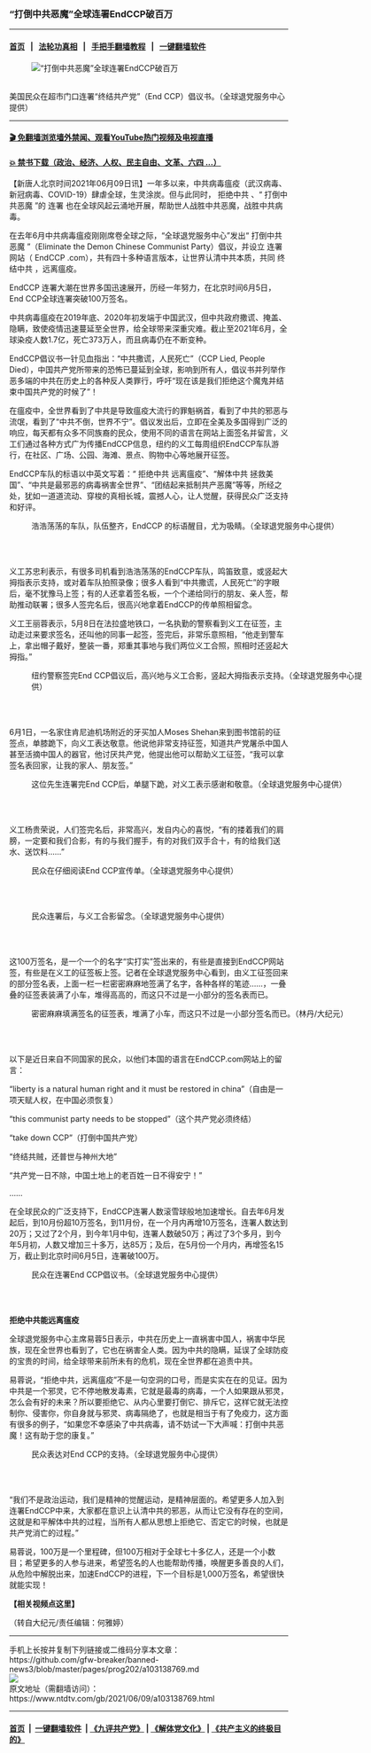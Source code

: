 ### “打倒中共恶魔”全球连署EndCCP破百万
------------------------

#### [首页](https://github.com/gfw-breaker/banned-news3/blob/master/README.md) &nbsp;&nbsp;|&nbsp;&nbsp; [法轮功真相](https://github.com/begood0513/basic/blob/master/README.md)  &nbsp;&nbsp;|&nbsp;&nbsp; [手把手翻墙教程](https://github.com/gfw-breaker/guides/wiki)  &nbsp;&nbsp;|&nbsp;&nbsp; [一键翻墙软件](https://github.com/gfw-breaker/nogfw/blob/master/README.md)  



<div><div class="featured_image">
 <figure>
  <img alt="“打倒中共恶魔”全球连署EndCCP破百万" src="https://i.ntdtv.com/assets/uploads/2021/06/qian-shu-id13006733-149772-450x352-800x450.jpg"/>
 </figure><br/>
 <span class="caption">
  美国民众在超市门口连署“终结共产党”（End CCP）倡议书。（全球退党服务中心提供）
 </span>
</div>
</div><hr/>

#### [ 🎬  免翻墙浏览墙外禁闻、观看YouTube热门视频及电视直播](https://github.com/gfw-breaker/HelloWorld)

#### [ 💥  禁书下载（政治、经济、人权、民主自由、文革、六四 ...）](https://github.com/gfw-breaker/books/blob/master/README.md)

<div><div class="post_content" itemprop="articleBody">
 <p>
  【新唐人北京时间2021年06月09日讯】一年多以来，中共病毒瘟疫（武汉病毒、新冠病毒、COVID-19）肆虐全球，生灵涂炭。但与此同时，
  <ok href="https://www.ntdtv.com/gb/拒绝中共.htm">
   拒绝中共
  </ok>
  、“
  <ok href="https://www.ntdtv.com/gb/打倒中共恶魔.htm">
   打倒中共恶魔
  </ok>
  ”的
  <ok href="https://www.ntdtv.com/gb/连署.htm">
   连署
  </ok>
  也在全球风起云涌地开展，帮助世人战胜中共恶魔，战胜中共病毒。
 </p>
 <p>
  在去年6月中共病毒瘟疫刚刚席卷全球之际，“全球退党服务中心”发出“
  <ok href="https://www.ntdtv.com/gb/打倒中共恶魔.htm">
   打倒中共恶魔
  </ok>
  ”（Eliminate the Demon Chinese Communist Party）倡议，并设立
  <ok href="https://www.ntdtv.com/gb/连署.htm">
   连署
  </ok>
  网站（
  <ok href="https://www.ntdtv.com/gb/endccp.htm">
   EndCCP
  </ok>
  .com），共有四十多种语言版本，让世界认清中共本质，共同
  <ok href="https://www.ntdtv.com/gb/终结中共.htm">
   终结中共
  </ok>
  ，远离瘟疫。
 </p>
 <p>
  <ok href="https://www.ntdtv.com/gb/endccp.htm">
   EndCCP
  </ok>
  连署大潮在世界多国迅速展开，历经一年努力，在北京时间6月5日，End CCP全球连署突破100万签名。
 </p>
 <p>
  中共病毒瘟疫在2019年底、2020年初发端于中国武汉，但中共政府撒谎、掩盖、隐瞒，致使疫情迅速蔓延至全世界，给全球带来深重灾难。截止至2021年6月，全球染疫人数1.7亿，死亡373万人，而且病毒仍在不断变种。
 </p>
 <p>
  EndCCP倡议书一针见血指出：“中共撒谎，人民死亡”（CCP Lied, People Died），中国共产党所带来的恐怖已蔓延到全球，影响到所有人，倡议书并列举作恶多端的中共在历史上的各种反人类罪行，呼吁“现在该是我们拒绝这个魔鬼并结束中国共产党的时候了”！
 </p>
 <p>
  在瘟疫中，全世界看到了中共是导致瘟疫大流行的罪魁祸首，看到了中共的邪恶与流氓，看到了“中共不倒，世界不宁”。倡议发出后，立即在全美及多国得到广泛的响应，每天都有众多不同族裔的民众，使用不同的语言在网站上面签名并留言，义工们通过各种方式广为传播EndCCP信息，纽约的义工每周组织EndCCP车队游行，在社区、广场、公园、海滩、景点、购物中心等地展开征签。
 </p>
 <p>
  EndCCP车队的标语以中英文写着：“
  <ok href="https://www.ntdtv.com/gb/拒绝中共.htm">
   拒绝中共
  </ok>
  远离瘟疫”、“解体中共 拯救美国”、“中共是最邪恶的病毒祸害全世界”、“团结起来抵制共产恶魔”等等，所经之处，犹如一道道流动、穿梭的真相长城，震撼人心，让人觉醒，获得民众广泛支持和好评。
 </p>
 <figure class="wp-caption aligncenter" id="attachment_103138828" style="width: 600px">
  <img alt="" class="size-medium wp-image-103138828" src="https://i.ntdtv.com/assets/uploads/2021/06/che-dui-id13006737-149781-450x326-1-600x435.jpg">
   <br/><figcaption class="wp-caption-text">
    浩浩荡荡的车队，队伍整齐，EndCCP 的标语醒目，尤为吸睛。（全球退党服务中心提供）
   </figcaption><br/>
  </img>
 </figure><br/>
 <p>
  义工苏忠利表示，有很多司机看到浩浩荡荡的EndCCP车队，鸣笛致意，或竖起大拇指表示支持，或对着车队拍照录像；很多人看到“中共撒谎，人民死亡”的字眼后，毫不犹豫马上签；有的人还拿着签名板，一个个递给同行的朋友、亲人签，帮助推动联署；很多人签完名后，很高兴地拿着EndCCP的传单照相留念。
 </p>
 <p>
  义工王丽蓉表示，5月8日在法拉盛地铁口，一名执勤的警察看到义工在征签，主动走过来要求签名，还叫他的同事一起签，签完后，非常乐意照相，“他走到警车上，拿出帽子戴好，整装一番，郑重其事地与我们两位义工合照，照相时还竖起大拇指。”
 </p>
 <figure class="wp-caption aligncenter" id="attachment_103138772" style="width: 600px">
  <img alt="" class="size-medium wp-image-103138772" src="https://i.ntdtv.com/assets/uploads/2021/06/3b2c95e957b703f0a11bf05e9427adb5-600x433.jpg">
   <br/><figcaption class="wp-caption-text">
    纽约警察签完End CCP倡议后，高兴地与义工合影，竖起大拇指表示支持。（全球退党服务中心提供）
   </figcaption><br/>
  </img>
 </figure><br/>
 <p>
  6月1日，一名家住肯尼迪机场附近的牙买加人Moses Shehan来到图书馆前的征签点，单膝跪下，向义工表达敬意。他说他非常支持征签，知道共产党屠杀中国人甚至活摘中国人的器官，他讨厌共产党，他提出他可以帮助义工征签，“我可以拿签名表回家，让我的家人、朋友签。”
 </p>
 <figure class="wp-caption aligncenter" id="attachment_103138775" style="width: 576px">
  <img alt="" class="size-full wp-image-103138775" src="https://i.ntdtv.com/assets/uploads/2021/06/f541fd85b78addfc115e2ca28d14259b.jpg"/>
  <br/><figcaption class="wp-caption-text">
   这位先生连署完End CCP后，单腿下跪，对义工表示感谢和敬意。（全球退党服务中心提供）
  </figcaption><br/>
 </figure><br/>
 <p>
  义工杨贵荣说，人们签完名后，非常高兴，发自内心的喜悦，“有的搂着我们的肩膀，一定要和我们合影，有的与我们握手，有的对我们双手合十，有的给我们送水、送饮料……”
 </p>
 <figure class="wp-caption aligncenter" id="attachment_103138778" style="width: 600px">
  <img alt="" class="size-medium wp-image-103138778" src="https://i.ntdtv.com/assets/uploads/2021/06/cff3d2c95773677ad411ec5556f493f9-600x468.jpg"/>
  <br/><figcaption class="wp-caption-text">
   民众在仔细阅读End CCP宣传单。（全球退党服务中心提供）
  </figcaption><br/>
 </figure><br/>
 <figure class="wp-caption aligncenter" id="attachment_103138776" style="width: 600px">
  <img alt="" class="size-medium wp-image-103138776" src="https://i.ntdtv.com/assets/uploads/2021/06/21ae82ee52f3137b9f5c777118002348-600x450.jpg"/>
  <br/><figcaption class="wp-caption-text">
   民众连署后，与义工合影留念。（全球退党服务中心提供）
  </figcaption><br/>
 </figure><br/>
 <p>
  这100万签名，是一个一个的名字“实打实”签出来的，有些是直接到EndCCP网站签，有些是在义工的征签板上签。记者在全球退党服务中心看到，由义工征签回来的部分签名表，上面一栏一栏密密麻麻地签满了名字，各种各样的笔迹……，一叠叠的征签表装满了小车，堆得高高的，而这只不过是一小部分的签名表而已。
 </p>
 <figure class="wp-caption aligncenter" id="attachment_103138777" style="width: 600px">
  <img alt="" class="size-medium wp-image-103138777" src="https://i.ntdtv.com/assets/uploads/2021/06/8cb095dc37a7eb44bf02b799ddf4113b-600x450.jpg"/>
  <br/><figcaption class="wp-caption-text">
   密密麻麻填满签名的征签表，堆满了小车，而这只不过是一小部分签名而已。（林丹/大纪元）
  </figcaption><br/>
 </figure><br/>
 <p>
 </p>
 <p>
  以下是近日来自不同国家的民众，以他们本国的语言在EndCCP.com网站上的留言：
 </p>
 <p>
  “liberty is a natural human right and it must be restored in china”（自由是一项天赋人权，在中国必须恢复）
 </p>
 <p>
  “this communist party needs to be stopped”（这个共产党必须终结）
 </p>
 <p>
  “take down CCP”（打倒中国共产党）
 </p>
 <p>
  “终结共贼，还普世与神州大地”
 </p>
 <p>
  “共产党一日不除，中国土地上的老百姓一日不得安宁！”
 </p>
 <p>
  ……
 </p>
 <p>
  在全球民众的广泛支持下，EndCCP连署人数滚雪球般地加速增长。自去年6月发起后，到10月份超10万签名，到11月份，在一个月内再增10万签名，连署人数达到20万；又过了2个月，到今年1月中旬，连署人数破50万；再过了3个多月，到今年5月初，人数又增加三十多万，达85万；及后，在5月份一个月内，再增签名15万，截止到北京时间6月5日，连署破100万。
 </p>
 <figure class="wp-caption aligncenter" id="attachment_103138781" style="width: 600px">
  <img alt="" class="size-medium wp-image-103138781" src="https://i.ntdtv.com/assets/uploads/2021/06/8972a9bf6d6a8c997855e9a056ece44a-600x400.jpg"/>
  <br/><figcaption class="wp-caption-text">
   民众在连署End CCP倡议书。（全球退党服务中心提供）
  </figcaption><br/>
 </figure><br/>
 <p>
  <strong>
   拒绝中共能远离瘟疫
  </strong>
 </p>
 <p>
  全球退党服务中心主席易蓉5日表示，中共在历史上一直祸害中国人，祸害中华民族，现在全世界也看到了，它也在祸害全人类。因为中共的隐瞒，延误了全球防疫的宝贵的时间，给全球带来前所未有的危机，现在全世界都在追责中共。
 </p>
 <p>
  易蓉说，“拒绝中共，远离瘟疫”不是一句空洞的口号，而是实实在在的见证。因为中共是一个邪灵，它不停地散发毒素，它就是最毒的病毒，一个人如果跟从邪灵，怎么会有好的未来？所以要拒绝它、从内心里要打倒它、排斥它，这样它就无法控制你、侵害你，你自身就与邪灵、病毒隔绝了，也就是相当于有了免疫力，这方面有很多的例子，“如果您不幸感染了中共病毒，请不妨试一下大声喊：打倒中共恶魔！这有助于您的康复。”
 </p>
 <figure class="wp-caption aligncenter" id="attachment_103138782" style="width: 600px">
  <img alt="" class="size-medium wp-image-103138782" src="https://i.ntdtv.com/assets/uploads/2021/06/8d1ee5402dd557ee519a6a391a02d7c1-600x450.jpg"/>
  <br/><figcaption class="wp-caption-text">
   民众表达对End CCP的支持。（全球退党服务中心提供）
  </figcaption><br/>
 </figure><br/>
 <p>
  “我们不是政治运动，我们是精神的觉醒运动，是精神层面的。希望更多人加入到连署EndCCP中来，大家都在意识上认清中共的邪恶，从而让它没有存在的空间，这就是和平解体中共的过程，当所有人都从思想上拒绝它、否定它的时候，也就是共产党消亡的过程。”
 </p>
 <p>
  易蓉说，100万是一个里程碑，但100万相对于全球七十多亿人，还是一个小数目；希望更多的人参与进来，希望签名的人也能帮助传播，唤醒更多善良的人们，从危险中解脱出来，加速EndCCP的进程，下一个目标是1,000万签名，希望很快就能实现！
 </p>
 <p>
  <ok href="https://youtu.be/b3P9mI1ssLM">
   <strong>
    【相关视频点这里】
   </strong>
  </ok>
 </p>
 <p>
  （转自大纪元/责任编辑：何雅婷）
 </p>
 <div class="single_ad">
 </div>
</div>
</div>
<hr/>
手机上长按并复制下列链接或二维码分享本文章：<br/>
https://github.com/gfw-breaker/banned-news3/blob/master/pages/prog202/a103138769.md <br/>
<a href='https://github.com/gfw-breaker/banned-news3/blob/master/pages/prog202/a103138769.md'><img src='https://github.com/gfw-breaker/banned-news3/blob/master/pages/prog202/a103138769.md.png'/></a> <br/>
原文地址（需翻墙访问）：https://www.ntdtv.com/gb/2021/06/09/a103138769.html


------------------------
#### [首页](https://github.com/gfw-breaker/banned-news3/blob/master/README.md) &nbsp;|&nbsp; [一键翻墙软件](https://github.com/gfw-breaker/nogfw/blob/master/README.md) &nbsp;| [《九评共产党》](https://github.com/gfw-breaker/9ping.md/blob/master/README.md#九评之一评共产党是什么) | [《解体党文化》](https://github.com/gfw-breaker/jtdwh.md/blob/master/README.md) | [《共产主义的终极目的》](https://github.com/gfw-breaker/gczydzjmd.md/blob/master/README.md)


<img src='http://gfw-breaker.win/banned-news3/pages/prog202/a103138769.md' width='0px' height='0px'/>